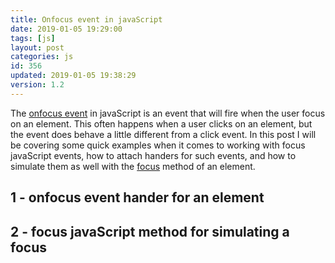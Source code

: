 ```yaml
---
title: Onfocus event in javaScript
date: 2019-01-05 19:29:00
tags: [js]
layout: post
categories: js
id: 356
updated: 2019-01-05 19:38:29
version: 1.2
---
```


The [onfocus event](https://developer.mozilla.org/en-US/docs/Web/API/GlobalEventHandlers/onfocus) in javaScript is an event that will fire when the user focus on an element. This often happens when a user clicks on an element, but the event does behave a little different from a click event. In this post I will be covering some quick examples when it comes to working with focus javaScript events, how to attach handers for such events, and how to simulate them as well with the [focus](https://developer.mozilla.org/en-US/docs/Web/API/HTMLElement/focus) method of an element.

<!-- more -->

## 1 - onfocus event hander for an element

## 2 - focus javaScript method for simulating a focus



